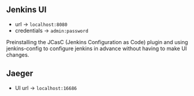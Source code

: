 ## Jenkins UI

* url -> `localhost:8080`
* credentials -> `admin:password`

Preinstalling the JCasC (Jenkins Configuration as Code) plugin and using jenkins-config to configure jenkins in advance without having to make UI changes.

## Jaeger

* UI url -> `localhost:16686`